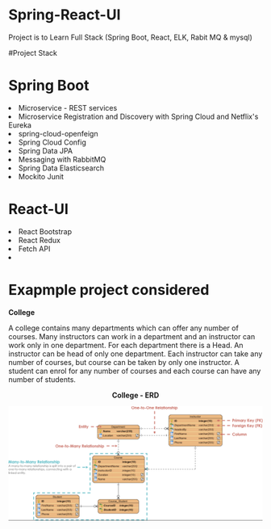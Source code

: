 # Spring-React-UI
Project is to Learn Full Stack (Spring Boot, React, ELK, Rabit MQ &amp; mysql)

#Project Stack
# Spring Boot
<li>Microservice - REST services</li>
<li>Microservice Registration and Discovery with Spring Cloud and Netflix's Eureka</li>
<li>spring-cloud-openfeign</li>
<li>Spring Cloud Config</li>
<li>Spring Data JPA</li>
<li>Messaging with RabbitMQ</li>
<li>Spring Data Elasticsearch</li>
<li>Mockito Junit</li>

# React-UI
<li>React Bootstrap</li>
<li>React Redux</li>
<li>Fetch API<li>

# Exapmple project considered 
<p><b> College </b></p> 
<p>A college contains many departments which can offer any number of courses. Many instructors can work in a department and an instructor can work only in one department. For each department there is a Head. An instructor can be head of only one department. Each instructor can take any number of courses, but course can be taken by only one instructor. A student can enrol for any number of courses and each course can have any number of students.</p>

<p><center><b>College - ERD</b></center></p>

![img_1.png](/ERD-College.png)
